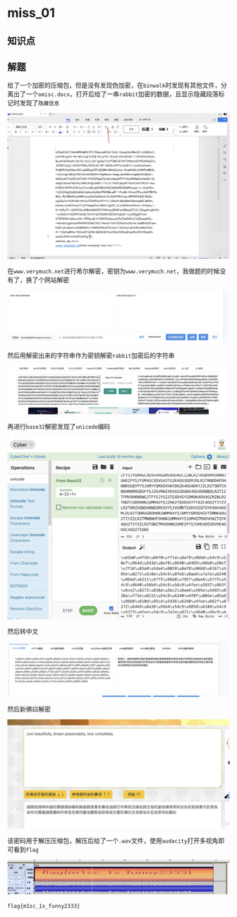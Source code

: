 # miss_01

## 知识点

## 解题

给了一个加密的压缩包，但是没有发现伪加密，在`binwalk`时发现有其他文件，分离出了一个`omisc.docx`，打开后给了一串`rabbit`加密的数据，且显示隐藏段落标记时发现了`隐藏信息`

![](./img/miss_01-4.png)

在`www.verymuch.net`进行希尔解密，密钥为`www.verymuch.net`，我做题的时候没有了，换了个网站解密

![](./img/miss_01-1.png)

然后用解密出来的字符串作为密钥解密`rabbit`加密后的字符串

![](./img/miss_01-2.png)

再进行`base32`解密发现了`unicode`编码

![](./img/miss_01-3.png)

然后转中文

![](./img/miss_01-5.png)

然后新佛曰解密

![](./img/miss_01-6.png)

该密码用于解压压缩包，解压后给了一个`.wav`文件，使用`audacity`打开多视角即可看到`flag`

![](./img/miss_01-7.png)

`flag{m1sc_1s_funny2333}`